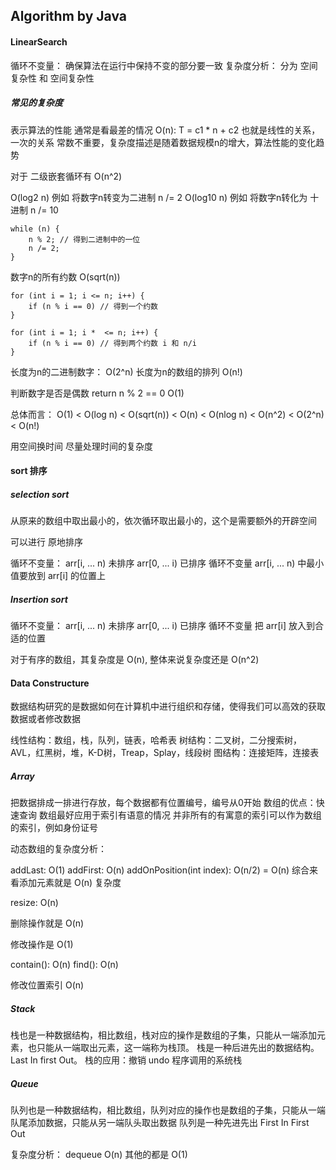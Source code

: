 
## Algorithm by Java

#### LinearSearch

循环不变量： 确保算法在运行中保持不变的部分要一致
复杂度分析： 分为 空间复杂性 和 空间复杂性

##### 常见的复杂度

表示算法的性能 通常是看最差的情况
O(n): T = c1 * n + c2 也就是线性的关系，一次的关系
常数不重要，复杂度描述是随着数据规模n的增大，算法性能的变化趋势

对于 二级嵌套循环有 O(n^2)

O(log2 n) 例如 将数字n转变为二进制 n /= 2
O(log10 n) 例如 将数字n转化为 十进制 n /= 10

```
while (n) {
    n % 2; // 得到二进制中的一位
    n /= 2;
}
```

数字n的所有约数 O(sqrt(n))

```
for (int i = 1; i <= n; i++) {
    if (n % i == 0) // 得到一个约数
}

for (int i = 1; i *  <= n; i++) {
    if (n % i == 0) // 得到两个约数 i 和 n/i 
}
```

长度为n的二进制数字： O(2^n)
长度为n的数组的排列 O(n!)

判断数字是否是偶数 return n % 2 == 0 O(1)

总体而言：
O(1) < O(log n) < O(sqrt(n)) < O(n) < O(nlog n) < O(n^2) < O(2^n) < O(n!)

用空间换时间
尽量处理时间的复杂度


#### sort 排序

##### selection sort

从原来的数组中取出最小的，依次循环取出最小的，这个是需要额外的开辟空间

可以进行 原地排序

循环不变量：
arr[i, ... n) 未排序
arr[0, ... i) 已排序  循环不变量
arr[i, ... n) 中最小值要放到 arr[i] 的位置上

##### Insertion sort

循环不变量：
arr[i, ... n) 未排序
arr[0, ... i) 已排序  循环不变量
把 arr[i] 放入到合适的位置

对于有序的数组，其复杂度是 O(n), 整体来说复杂度还是 O(n^2)


#### Data Constructure

数据结构研究的是数据如何在计算机中进行组织和存储，使得我们可以高效的获取数据或者修改数据

线性结构：数组，栈，队列，链表，哈希表
树结构：二叉树，二分搜索树，AVL，红黑树，堆，K-D树，Treap，Splay，线段树
图结构：连接矩阵，连接表

##### Array

把数据排成一排进行存放，每个数据都有位置编号，编号从0开始
数组的优点：快速查询
数组最好应用于索引有语意的情况
并非所有的有寓意的索引可以作为数组的索引，例如身份证号

动态数组的复杂度分析：

addLast: O(1)
addFirst: O(n)
addOnPosition(int index): O(n/2) = O(n)
综合来看添加元素就是 O(n) 复杂度

resize: O(n)

删除操作就是 O(n)

修改操作是 O(1)

contain(): O(n)
find(): O(n)

修改位置索引 O(n)


##### Stack

栈也是一种数据结构，相比数组，栈对应的操作是数组的子集，只能从一端添加元素，也只能从一端取出元素，这一端称为栈顶。
栈是一种后进先出的数据结构。 Last In first Out。
栈的应用：撤销 undo
程序调用的系统栈


##### Queue

队列也是一种数据结构，相比数组，队列对应的操作也是数组的子集，只能从一端队尾添加数据，只能从另一端队头取出数据
队列是一种先进先出 First In First Out

复杂度分析：
dequeue O(n)
其他的都是 O(1)








